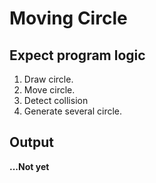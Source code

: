 # Moving Circle

## Expect program logic

1. Draw circle.
2. Move circle.
3. Detect collision
4. Generate several circle.

## Output

__...Not yet__
